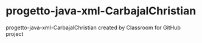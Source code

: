 # progetto-java-xml-CarbajalChristian
progetto-java-xml-CarbajalChristian created by Classroom for GitHub
project
